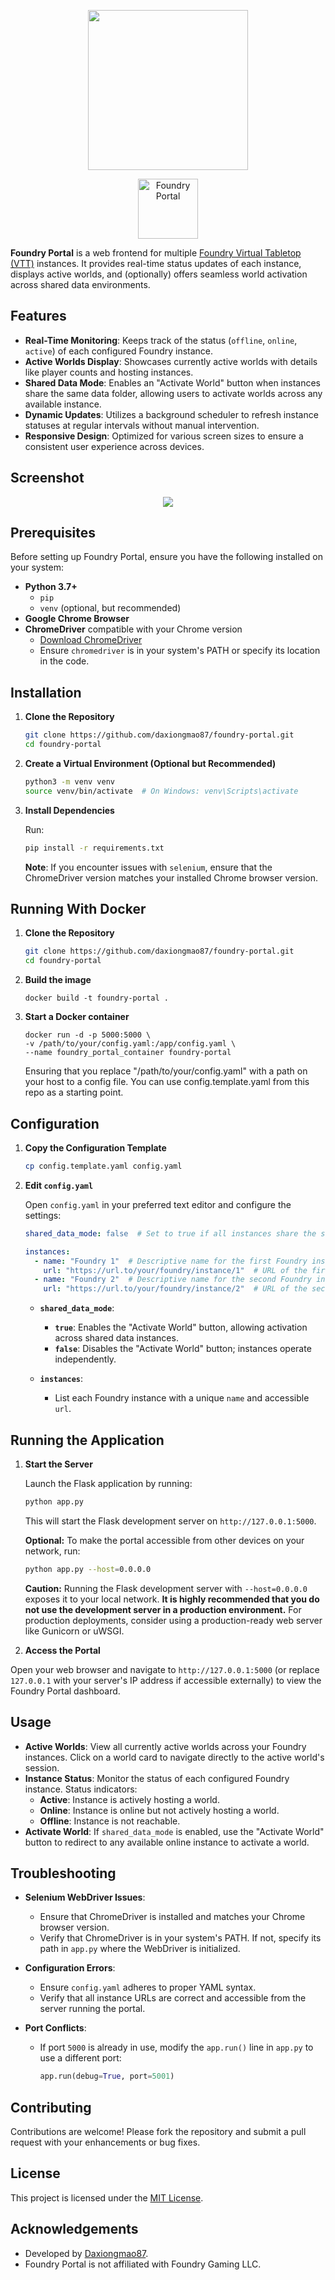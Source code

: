<p align="center"><img src="./static/images/foundry-portal-icon-512.png" style="height: 256px;"/><p>
<p align="center"><img src="./foundry_portal_logo.png" style="height: 96px;" alt="Foundry Portal"/></p>

**Foundry Portal** is a web frontend for multiple [Foundry Virtual Tabletop (VTT)](https://foundryvtt.com/) instances. It provides real-time status updates of each instance, displays active worlds, and (optionally) offers seamless world activation across shared data environments.

## Features

- **Real-Time Monitoring**: Keeps track of the status (`offline`, `online`, `active`) of each configured Foundry instance.
- **Active Worlds Display**: Showcases currently active worlds with details like player counts and hosting instances.
- **Shared Data Mode**: Enables an "Activate World" button when instances share the same data folder, allowing users to activate worlds across any available instance.
- **Dynamic Updates**: Utilizes a background scheduler to refresh instance statuses at regular intervals without manual intervention.
- **Responsive Design**: Optimized for various screen sizes to ensure a consistent user experience across devices.

## Screenshot
<p align="center"><img src="./foundry-portal-screenshot.jpg" style="max-width:80%;"/><p>
  
## Prerequisites

Before setting up Foundry Portal, ensure you have the following installed on your system:

- **Python 3.7+**
  - `pip`
  - `venv` (optional, but recommended)
- **Google Chrome Browser**
- **ChromeDriver** compatible with your Chrome version
  - [Download ChromeDriver](https://developer.chrome.com/docs/chromedriver/downloads)
  - Ensure `chromedriver` is in your system's PATH or specify its location in the code.


## Installation

1. **Clone the Repository**

   ```bash
   git clone https://github.com/daxiongmao87/foundry-portal.git
   cd foundry-portal
   ```

2. **Create a Virtual Environment (Optional but Recommended)**

   ```bash
   python3 -m venv venv
   source venv/bin/activate  # On Windows: venv\Scripts\activate
   ```

3. **Install Dependencies**

   Run:

   ```bash
   pip install -r requirements.txt
   ```

   **Note**: If you encounter issues with `selenium`, ensure that the ChromeDriver version matches your installed Chrome browser version.

## Running With Docker
1. **Clone the Repository**

   ```bash
   git clone https://github.com/daxiongmao87/foundry-portal.git
   cd foundry-portal
   ```

2. **Build the image**

   ```
   docker build -t foundry-portal .
   ```

3. **Start a Docker container**

   ```
   docker run -d -p 5000:5000 \
   -v /path/to/your/config.yaml:/app/config.yaml \
   --name foundry_portal_container foundry-portal
   ```
   Ensuring that you replace "/path/to/your/config.yaml" with a path on your host to a config file. You can use config.template.yaml from this repo as a starting point.


## Configuration

1. **Copy the Configuration Template**

   ```bash
   cp config.template.yaml config.yaml
   ```

2. **Edit `config.yaml`**

   Open `config.yaml` in your preferred text editor and configure the settings:

   ```yaml
   shared_data_mode: false  # Set to true if all instances share the same data folder

   instances:
     - name: "Foundry 1"  # Descriptive name for the first Foundry instance
       url: "https://url.to/your/foundry/instance/1"  # URL of the first Foundry instance
     - name: "Foundry 2"  # Descriptive name for the second Foundry instance
       url: "https://url.to/your/foundry/instance/2"  # URL of the second Foundry instance
   ```

   - **`shared_data_mode`**: 
     - **`true`**: Enables the "Activate World" button, allowing activation across shared data instances.
     - **`false`**: Disables the "Activate World" button; instances operate independently.

   - **`instances`**: 
     - List each Foundry instance with a unique `name` and accessible `url`.

## Running the Application

1. **Start the Server**

   Launch the Flask application by running:

   ```bash
   python app.py
   ```
   
   This will start the Flask development server on `http://127.0.0.1:5000`.
  
   **Optional:** To make the portal accessible from other devices on your network, run:

   ```bash
   python app.py --host=0.0.0.0
   ```

   **Caution:** Running the Flask development server with `--host=0.0.0.0` exposes it to your local network. **It is highly recommended that you do not use the development server in a production environment.** For production deployments, consider using a production-ready web server like Gunicorn or uWSGI.

2. **Access the Portal**

Open your web browser and navigate to `http://127.0.0.1:5000` (or replace `127.0.0.1` with your server's IP address if accessible externally) to view the Foundry Portal dashboard.

## Usage

- **Active Worlds**: View all currently active worlds across your Foundry instances. Click on a world card to navigate directly to the active world's session.
- **Instance Status**: Monitor the status of each configured Foundry instance. Status indicators:
  - **Active**: Instance is actively hosting a world.
  - **Online**: Instance is online but not actively hosting a world.
  - **Offline**: Instance is not reachable.
- **Activate World**: If `shared_data_mode` is enabled, use the "Activate World" button to redirect to any available online instance to activate a world.

## Troubleshooting

- **Selenium WebDriver Issues**:
  - Ensure that ChromeDriver is installed and matches your Chrome browser version.
  - Verify that ChromeDriver is in your system's PATH. If not, specify its path in `app.py` where the WebDriver is initialized.

- **Configuration Errors**:
  - Ensure `config.yaml` adheres to proper YAML syntax.
  - Verify that all instance URLs are correct and accessible from the server running the portal.

- **Port Conflicts**:
  - If port `5000` is already in use, modify the `app.run()` line in `app.py` to use a different port:

    ```python
    app.run(debug=True, port=5001)
    ```

## Contributing

Contributions are welcome! Please fork the repository and submit a pull request with your enhancements or bug fixes.

## License

This project is licensed under the [MIT License](LICENSE.txt).

## Acknowledgements

- Developed by [Daxiongmao87](https://www.github.com/Daxiongmao87).
- Foundry Portal is not affiliated with Foundry Gaming LLC.

